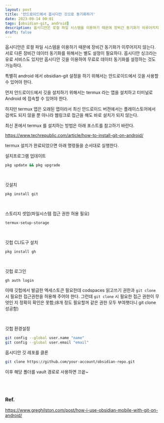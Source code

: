 ```yaml
---
layout: post
title: '안드로이드에서 옵시디안 깃으로 동기화하기'
date: 2023-09-14 00:01
tags: [obsidian-git, android]
description: 옵시디안은 로컬 파일 시스템을 이용하기 때문에 장비간 동기화가 이루어지지 않는다. 서로 다른 장비간 데이터 동기화를 위해서는 별도 설정이 필요하다. 옵시디안 싱크라는 유료 서비스도 있지만 옵시디안 깃을 이용하여 무료로 데이터 동기화를 설정하는 것도 가능하다.
draft: false
---
```


옵시디안은 로컬 파일 시스템을 이용하기 때문에 장비간 동기화가 이루어지지 않는다. 서로 다른 장비간 데이터 동기화를 위해서는 별도 설정이 필요하다. 옵시디안 싱크라는 유료 서비스도 있지만 옵시디안 깃을 이용하여 무료로 데이터 동기화를 설정하는 것도 가능하다.

특별히 android 에서 obsidian-git 설정을 하기 위해서는 안드로이드에서 깃을 사용할 수 있어야 한다.

먼저 안드로이드에서 깃을 설치하기 위해서는 termux 라는 앱을 설치하고 터미널로 Android 에 접속할 수 있어야 한다.

하지만 termux 앱은 오래된 앱이라서 최신 안드로이드 버젼에서는 플레이스토어에서 검색도 되지 않을 뿐 아니라 웹링크로 접근을 해도 바로 설치가 되지 않는다.

최신 폰에서 termux 를 설치하는 방법은 아래 포스트를 참고하기 바란다.

https://www.techrepublic.com/article/how-to-install-git-on-android/


termux 설치가 완료되었으면 아래 명령들을 순서대로 실행한다.

설치프로그램 업데이트
```bash
pkg update && pkg upgrade
```

<br/>

깃설치
```bash
pkg install git
```

<br/>

스토리지 셋업(파일시스템 접근 권한 허용 필요)
```bash
termux-setup-storage
```

<br/>

깃헙 CLI도구 설치
```bash
pkg install gh
```

<br/>

깃헙 로그인
```bash
gh auth login
```
이때 깃헙에서 발급한 엑세스토큰 필요한데 codspaces 읽고쓰기 권한과 `git clone` 시 필요한 접근권한을 허용해 주어야 한다.
그런데 `git clone` 시 필요한 접근 권한이 무엇인 지 정확히 확인은 못함;(8개 정도 필요할꺼 같은 권한 모두 부여햇더니 git clone 성공함)


<br/>

깃헙 환경설정
```bash
git config --global user.name "name"
git config --global user.email "email"
```


옵시디안 깃 레포를 클론
```bash
git clone https://github.com/your-account/obsidian-repo.git
```



이후 해당 폴더를 vault 경로로 사용하면 끄읕~


<br/>
<br/>

### Ref.
https://www.greghilston.com/post/how-i-use-obsidian-mobile-with-git-on-android/
